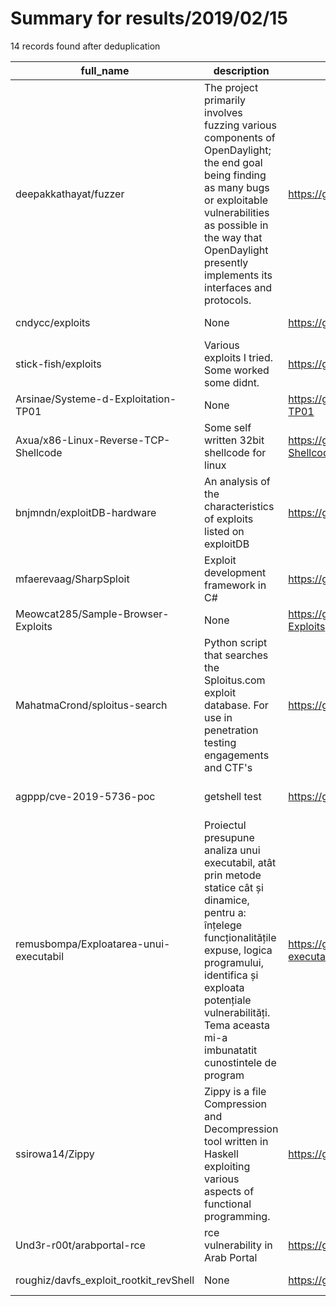 
# Summary for results/2019/02/15
    
14 records found after deduplication

| full_name | description | html_url | matched_list | matched_count | pushed_at | size | stargazers_count | language | forks_count | vul_ids |
|----------------------------------------|------------------------------------------------------------------------------------------------------------------------------------------------------------------------------------------------------------------------------------------------------------------|-----------------------------------------------------------|-----------------------|-----------------|---------------------------|--------|--------------------|------------|---------------|-------------------|
| deepakkathayat/fuzzer | The project primarily involves fuzzing various components of OpenDaylight; the end goal being finding as many bugs or exploitable vulnerabilities as possible in the way that OpenDaylight presently implements its interfaces and protocols. | https://github.com/deepakkathayat/fuzzer | ['exploit'] | 1 | 2019-02-15 11:48:28+00:00 | 57 | 0 | Python | 0 | [] |
| cndycc/exploits | None | https://github.com/cndycc/exploits | ['exploit'] | 1 | 2019-02-15 21:22:38+00:00 | 18 | 0 | C | 0 | [] |
| stick-fish/exploits | Various exploits I tried. Some worked some didnt. | https://github.com/stick-fish/exploits | ['exploit'] | 1 | 2019-02-15 12:36:29+00:00 | 71 | 1 | C | 0 | [] |
| Arsinae/Systeme-d-Exploitation-TP01 | None | https://github.com/Arsinae/Systeme-d-Exploitation-TP01 | ['exploit'] | 1 | 2019-02-15 01:26:17+00:00 | 646 | 0 | TypeScript | 0 | [] |
| Axua/x86-Linux-Reverse-TCP-Shellcode | Some self written 32bit shellcode for linux | https://github.com/Axua/x86-Linux-Reverse-TCP-Shellcode | ['shellcode'] | 1 | 2019-02-15 08:42:27+00:00 | 2 | 2 | Assembly | 1 | [] |
| bnjmndn/exploitDB-hardware | An analysis of the characteristics of exploits listed on exploitDB | https://github.com/bnjmndn/exploitDB-hardware | ['exploit'] | 1 | 2019-02-15 18:09:52+00:00 | 511 | 0 | HTML | 0 | [] |
| mfaerevaag/SharpSploit | Exploit development framework in C# | https://github.com/mfaerevaag/SharpSploit | ['exploit', 'sploit'] | 2 | 2019-02-15 06:56:50+00:00 | 27 | 3 | C# | 0 | [] |
| Meowcat285/Sample-Browser-Exploits | None | https://github.com/Meowcat285/Sample-Browser-Exploits | ['exploit'] | 1 | 2019-02-15 03:45:18+00:00 | 8 | 0 | HTML | 0 | [] |
| MahatmaCrond/sploitus-search | Python script that searches the Sploitus.com exploit database. For use in penetration testing engagements and CTF's | https://github.com/MahatmaCrond/sploitus-search | ['exploit', 'sploit'] | 2 | 2019-02-15 03:22:01+00:00 | 6 | 0 | Python | 1 | [] |
| agppp/cve-2019-5736-poc | getshell test | https://github.com/agppp/cve-2019-5736-poc | ['cve poc', 'cve-2'] | 2 | 2019-02-15 09:49:46+00:00 | 5 | 5 | C | 2 | ['CVE-2019-5736'] |
| remusbompa/Exploatarea-unui-executabil | Proiectul presupune analiza unui executabil, atât prin metode statice cât și dinamice, pentru a: înțelege funcționalitățile expuse, logica programului, identifica și exploata potențiale vulnerabilități. Tema aceasta mi-a imbunatatit cunostintele de program | https://github.com/remusbompa/Exploatarea-unui-executabil | ['shellcode'] | 1 | 2019-02-15 11:57:03+00:00 | 100 | 0 | Python | 0 | [] |
| ssirowa14/Zippy | Zippy is a file Compression and Decompression tool written in Haskell exploiting various aspects of functional programming. | https://github.com/ssirowa14/Zippy | ['exploit'] | 1 | 2019-02-15 15:23:27+00:00 | 1464 | 1 | Haskell | 0 | [] |
| Und3r-r00t/arabportal-rce | rce vulnerability in Arab Portal | https://github.com/Und3r-r00t/arabportal-rce | ['rce'] | 1 | 2019-02-15 15:37:27+00:00 | 1 | 0 | PHP | 0 | [] |
| roughiz/davfs_exploit_rootkit_revShell | None | https://github.com/roughiz/davfs_exploit_rootkit_revShell | ['exploit'] | 1 | 2019-02-15 17:10:01+00:00 | 7 | 3 | C | 2 | [] |
